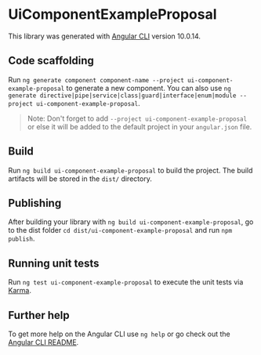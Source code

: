 # UiComponentExampleProposal

This library was generated with [Angular CLI](https://github.com/angular/angular-cli) version 10.0.14.

## Code scaffolding

Run `ng generate component component-name --project ui-component-example-proposal` to generate a new component. You can also use `ng generate directive|pipe|service|class|guard|interface|enum|module --project ui-component-example-proposal`.
> Note: Don't forget to add `--project ui-component-example-proposal` or else it will be added to the default project in your `angular.json` file. 

## Build

Run `ng build ui-component-example-proposal` to build the project. The build artifacts will be stored in the `dist/` directory.

## Publishing

After building your library with `ng build ui-component-example-proposal`, go to the dist folder `cd dist/ui-component-example-proposal` and run `npm publish`.

## Running unit tests

Run `ng test ui-component-example-proposal` to execute the unit tests via [Karma](https://karma-runner.github.io).

## Further help

To get more help on the Angular CLI use `ng help` or go check out the [Angular CLI README](https://github.com/angular/angular-cli/blob/master/README.md).
